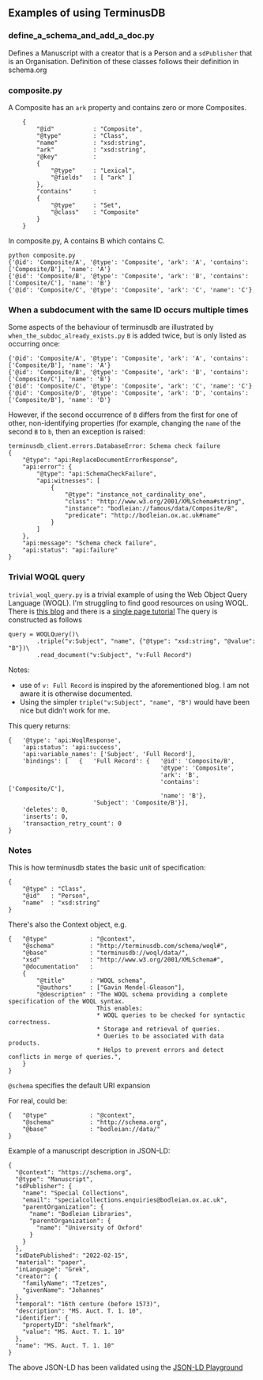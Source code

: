 ## Examples of using TerminusDB

### define_a_schema_and_add_a_doc.py
Defines a Manuscript with a creator that is a Person and a `sdPublisher` that is 
an Organisation.
Definition of these classes follows their definition in schema.org

### composite.py 
A Composite has an `ark` property and contains zero or more Composites. 
```
    {
        "@id"           : "Composite",
        "@type"         : "Class",
        "name"          : "xsd:string",
        "ark"           : "xsd:string",
        "@key"          :
        {
            "@type"     : "Lexical",
            "@fields"   : [ "ark" ]
        },
        "contains"      :
        {
            "@type"     : "Set",
            "@class"    : "Composite"
        }
    }
```
In composite.py, A contains B which contains C.
```
python composite.py 
{'@id': 'Composite/A', '@type': 'Composite', 'ark': 'A', 'contains': ['Composite/B'], 'name': 'A'}
{'@id': 'Composite/B', '@type': 'Composite', 'ark': 'B', 'contains': ['Composite/C'], 'name': 'B'}
{'@id': 'Composite/C', '@type': 'Composite', 'ark': 'C', 'name': 'C'}
```

### When a subdocument with the same ID occurs multiple times
Some aspects of the behaviour of terminusdb are illustrated by `when_the_subdoc_already_exists.py`
`B` is added twice, but is only listed as occurring once:
```
{'@id': 'Composite/A', '@type': 'Composite', 'ark': 'A', 'contains': ['Composite/B'], 'name': 'A'}
{'@id': 'Composite/B', '@type': 'Composite', 'ark': 'B', 'contains': ['Composite/C'], 'name': 'B'}
{'@id': 'Composite/C', '@type': 'Composite', 'ark': 'C', 'name': 'C'}
{'@id': 'Composite/D', '@type': 'Composite', 'ark': 'D', 'contains': ['Composite/B'], 'name': 'D'}
```
However, if the second occurrence of `B` differs from the first for one of other, non-identifying
properties (for example, changing the `name` of the second `B` to `b`, then an exception is raised:
```
terminusdb_client.errors.DatabaseError: Schema check failure
{
    "@type": "api:ReplaceDocumentErrorResponse",
    "api:error": {
        "@type": "api:SchemaCheckFailure",
        "api:witnesses": [
            {
                "@type": "instance_not_cardinality_one",
                "class": "http://www.w3.org/2001/XMLSchema#string",
                "instance": "bodleian://famous/data/Composite/B",
                "predicate": "http://bodleian.ox.ac.uk#name"
            }
        ]
    },
    "api:message": "Schema check failure",
    "api:status": "api:failure"
}
```
### Trivial WOQL query
`trivial_woql_query.py` is a trivial example of using the Web Object Query Language (WOQL).
I'm struggling to find good resources on using WOQL. 
There is [this blog](https://terminusdb.com/blog/the-power-of-web-object-query-language/)
and there is a [single page tutorial](https://terminusdb.com/docs/index/terminusx-db/how-to-guides/perform-graph-queries)
The query is constructed as follows
```
query = WOQLQuery()\
        .triple("v:Subject", "name", {"@type": "xsd:string", "@value": "B"})\
        .read_document("v:Subject", "v:Full Record")
```
Notes:
- use of `v: Full Record` is inspired by the aforementioned blog. I am not aware it is otherwise documented.
- Using the simpler `triple("v:Subject", "name", "B")` would have been nice but didn't work for me.

This query returns:
```
{   '@type': 'api:WoqlResponse',
    'api:status': 'api:success',
    'api:variable_names': ['Subject', 'Full Record'],
    'bindings': [   {   'Full Record': {   '@id': 'Composite/B',
                                           '@type': 'Composite',
                                           'ark': 'B',
                                           'contains': ['Composite/C'],
                                           'name': 'B'},
                        'Subject': 'Composite/B'}],
    'deletes': 0,
    'inserts': 0,
    'transaction_retry_count': 0
}
```


### Notes

This is how terminusdb states the basic unit of specification:
```
{ 
    "@type" : "Class",
    "@id"   : "Person",
    "name"  : "xsd:string" 
}
```

There's also the Context object, e.g.
```
{   "@type"            : "@context",
    "@schema"          : "http://terminusdb.com/schema/woql#",
    "@base"            : "terminusdb://woql/data/",
    "xsd"              : "http://www.w3.org/2001/XMLSchema#",
    "@documentation"   :
    {
        "@title"       : "WOQL schema",
        "@authors"     : ["Gavin Mendel-Gleason"],
        "@description" : "The WOQL schema providing a complete specification of the WOQL syntax.
                         This enables:
                         * WOQL queries to be checked for syntactic correctness.
                         * Storage and retrieval of queries.
                         * Queries to be associated with data products.
                         * Helps to prevent errors and detect conflicts in merge of queries.",
    }
}
```
`@schema` specifies the default URI expansion

For real, could be:
```
{   "@type"            : "@context",
    "@schema"          : "http://schema.org",
    "@base"            : "bodleian://data/"
}
```

Example of a manuscript description in JSON-LD:
```
{
  "@context": "https://schema.org",
  "@type": "Manuscript",
  "sdPublisher": {
    "name": "Special Collections",
    "email": "specialcollections.enquiries@bodleian.ox.ac.uk",
    "parentOrganization": {
      "name": "Bodleian Libraries",
      "parentOrganization": {
        "name": "University of Oxford"
      }
    }
  },
  "sdDatePublished": "2022-02-15",
  "material": "paper",
  "inLanguage": "Grek",
  "creator": {
    "familyName": "Tzetzes",
    "givenName": "Johannes"
  },
  "temporal": "16th centure (before 1573)",
  "description": "MS. Auct. T. 1. 10",
  "identifier": {
    "propertyID": "shelfmark",
    "value": "MS. Auct. T. 1. 10"
  },
  "name": "MS. Auct. T. 1. 10"
}
```

The above JSON-LD has been validated using the [JSON-LD Playground](https://json-ld.org/playground/)

